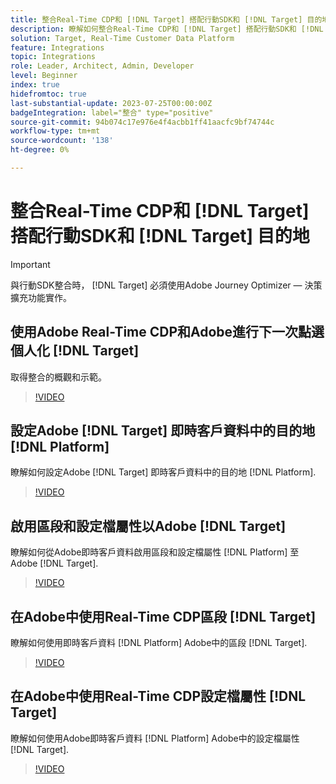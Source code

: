 ```yaml
---
title: 整合Real-Time CDP和 [!DNL Target] 搭配行動SDK和 [!DNL Target] 目的地
description: 瞭解如何整合Real-Time CDP和 [!DNL Target] 搭配行動SDK和 [!DNL Target] 目的地。
solution: Target, Real-Time Customer Data Platform
feature: Integrations
topic: Integrations
role: Leader, Architect, Admin, Developer
level: Beginner
index: true
hidefromtoc: true
last-substantial-update: 2023-07-25T00:00:00Z
badgeIntegration: label="整合" type="positive"
source-git-commit: 94b074c17e976e4f4acbb1ff41aacfc9bf74744c
workflow-type: tm+mt
source-wordcount: '138'
ht-degree: 0%

---
```



# 整合Real-Time CDP和 [!DNL Target] 搭配行動SDK和 [!DNL Target] 目的地

>[!IMPORTANT]
>
>與行動SDK整合時， [!DNL Target] 必須使用Adobe Journey Optimizer — 決策擴充功能實作。

## 使用Adobe Real-Time CDP和Adobe進行下一次點選個人化 [!DNL Target]

取得整合的概觀和示範。

>[!VIDEO](https://video.tv.adobe.com/v/340091?quality=12&learn=on)


## 設定Adobe [!DNL Target] 即時客戶資料中的目的地 [!DNL Platform]

瞭解如何設定Adobe [!DNL Target] 即時客戶資料中的目的地 [!DNL Platform].

>[!VIDEO](https://video.tv.adobe.com/v/3418799/?learn=on)

## 啟用區段和設定檔屬性以Adobe [!DNL Target]

瞭解如何從Adobe即時客戶資料啟用區段和設定檔屬性 [!DNL Platform] 至Adobe [!DNL Target].

>[!VIDEO](https://video.tv.adobe.com/v/3419036/?learn=on)

## 在Adobe中使用Real-Time CDP區段 [!DNL Target]

瞭解如何使用即時客戶資料 [!DNL Platform] Adobe中的區段 [!DNL Target].

>[!VIDEO](https://video.tv.adobe.com/v/3419149/?learn=on)

## 在Adobe中使用Real-Time CDP設定檔屬性 [!DNL Target]

瞭解如何使用Adobe即時客戶資料 [!DNL Platform] Adobe中的設定檔屬性 [!DNL Target].

>[!VIDEO](https://video.tv.adobe.com/v/3419318/?learn=on)

